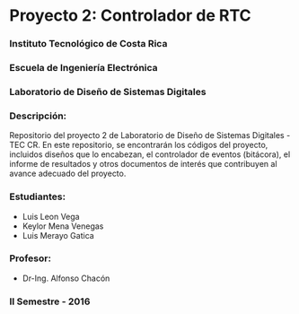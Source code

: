 <h1>Proyecto 2: Controlador de RTC</h1>

<h3>Instituto Tecnológico de Costa Rica</h3>
<h3>Escuela de Ingeniería Electrónica</h3>
<h3>Laboratorio de Diseño de Sistemas Digitales</h3>


<h3>Descripción:</h3>
<p>Repositorio del proyecto 2 de Laboratorio de Diseño de Sistemas Digitales - TEC CR. En este repositorio, se encontrarán los códigos del proyecto, incluidos diseños que lo encabezan, el controlador de eventos (bitácora), el informe de resultados y otros documentos de interés que contribuyen al avance adecuado del proyecto. </p>

<h3>Estudiantes:</h3>
<ul>
  <li>Luis Leon Vega</li>
  <li>Keylor Mena Venegas</li>
  <li>Luis Merayo Gatica</li>
</ul>

<h3>Profesor:</h3>
<ul>
  <li>Dr-Ing. Alfonso Chacón</li>
</ul>

<h3>II Semestre - 2016</h3>
